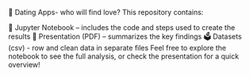 💖 Dating Apps- who will find love?
This repository contains:

📓 Jupyter Notebook – includes the code and steps used to create the results
📄 Presentation (PDF) – summarizes the key findings
🗳️ Datasets (csv) - row and clean data in separate files
Feel free to explore the notebook to see the full analysis, or check the presentation for a quick overview!
